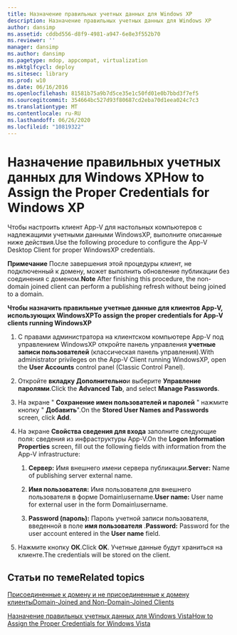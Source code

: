 ```yaml
---
title: Назначение правильных учетных данных для Windows XP
description: Назначение правильных учетных данных для Windows XP
author: dansimp
ms.assetid: cddbd556-d8f9-4981-a947-6e8e3f552b70
ms.reviewer: ''
manager: dansimp
ms.author: dansimp
ms.pagetype: mdop, appcompat, virtualization
ms.mktglfcycl: deploy
ms.sitesec: library
ms.prod: w10
ms.date: 06/16/2016
ms.openlocfilehash: 81581b75a9b7d5ce35e1c50fd01e0b7bbd3f7ef5
ms.sourcegitcommit: 354664bc527d93f80687cd2eba70d1eea024c7c3
ms.translationtype: MT
ms.contentlocale: ru-RU
ms.lasthandoff: 06/26/2020
ms.locfileid: "10819322"
---
```

# <span data-ttu-id="749f8-103">Назначение правильных учетных данных для Windows XP</span><span class="sxs-lookup"><span data-stu-id="749f8-103">How to Assign the Proper Credentials for Windows XP</span></span>


<span data-ttu-id="749f8-104">Чтобы настроить клиент App-V для настольных компьютеров с надлежащими учетными данными WindowsXP, выполните описанные ниже действия.</span><span class="sxs-lookup"><span data-stu-id="749f8-104">Use the following procedure to configure the App-V Desktop Client for proper WindowsXP credentials.</span></span>

<span data-ttu-id="749f8-105">**Примечание**  После завершения этой процедуры клиент, не подключенный к домену, может выполнить обновление публикации без соединения с доменом.</span><span class="sxs-lookup"><span data-stu-id="749f8-105">**Note** After finishing this procedure, the non-domain joined client can perform a publishing refresh without being joined to a domain.</span></span>

 

**<span data-ttu-id="749f8-106">Чтобы назначить правильные учетные данные для клиентов App-V, использующих WindowsXP</span><span class="sxs-lookup"><span data-stu-id="749f8-106">To assign the proper credentials for App-V clients running WindowsXP</span></span>**

1.  <span data-ttu-id="749f8-107">С правами администратора на клиентском компьютере App-V под управлением WindowsXP откройте панель управления **учетные записи пользователей** (классическая панель управления).</span><span class="sxs-lookup"><span data-stu-id="749f8-107">With administrator privileges on the App-V Client running WindowsXP, open the **User Accounts** control panel (Classic Control Panel).</span></span>

2.  <span data-ttu-id="749f8-108">Откройте **вкладку Дополнительно**и выберите **Управление паролями**.</span><span class="sxs-lookup"><span data-stu-id="749f8-108">Click the **Advanced Tab**, and select **Manage Passwords**.</span></span>

3.  <span data-ttu-id="749f8-109">На экране " **Сохранение имен пользователей и паролей** " нажмите кнопку " **Добавить**".</span><span class="sxs-lookup"><span data-stu-id="749f8-109">On the **Stored User Names and Passwords** screen, click **Add**.</span></span>

4.  <span data-ttu-id="749f8-110">На экране **Свойства сведения для входа** заполните следующие поля: сведения из инфраструктуры App-V.</span><span class="sxs-lookup"><span data-stu-id="749f8-110">On the **Logon Information Properties** screen, fill out the following fields with information from the App-V infrastructure:</span></span>

    1.  <span data-ttu-id="749f8-111">**Сервер:** Имя внешнего имени сервера публикации.</span><span class="sxs-lookup"><span data-stu-id="749f8-111">**Server:** Name of publishing server external name.</span></span>

    2.  <span data-ttu-id="749f8-112">**Имя пользователя:** Имя пользователя для внешнего пользователя в форме Domain\\username.</span><span class="sxs-lookup"><span data-stu-id="749f8-112">**User name:** User name for external user in the form Domain\\username.</span></span>

    3.  <span data-ttu-id="749f8-113">**Password (пароль):** Пароль учетной записи пользователя, введенной в поле **имя пользователя** .</span><span class="sxs-lookup"><span data-stu-id="749f8-113">**Password:** Password for the user account entered in the **User name** field.</span></span>

5.  <span data-ttu-id="749f8-114">Нажмите кнопку **ОК**.</span><span class="sxs-lookup"><span data-stu-id="749f8-114">Click **OK**.</span></span> <span data-ttu-id="749f8-115">Учетные данные будут храниться на клиенте.</span><span class="sxs-lookup"><span data-stu-id="749f8-115">The credentials will be stored on the client.</span></span>

## <span data-ttu-id="749f8-116">Статьи по теме</span><span class="sxs-lookup"><span data-stu-id="749f8-116">Related topics</span></span>


[<span data-ttu-id="749f8-117">Присоединенные к домену и не присоединенные к домену клиенты</span><span class="sxs-lookup"><span data-stu-id="749f8-117">Domain-Joined and Non-Domain-Joined Clients</span></span>](domain-joined-and-non-domain-joined-clients.md)

[<span data-ttu-id="749f8-118">Назначение правильных учетных данных для Windows Vista</span><span class="sxs-lookup"><span data-stu-id="749f8-118">How to Assign the Proper Credentials for Windows Vista</span></span>](how-to-assign--the-proper-credentials-for-windows-vista.md)

 

 





